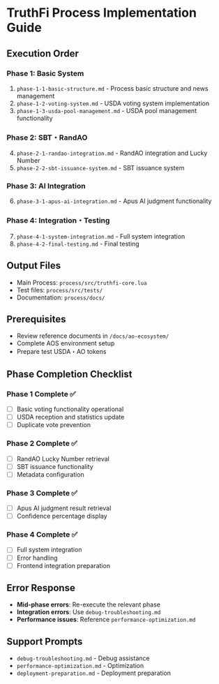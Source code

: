 # TruthFi Process Implementation Guide

## Execution Order

### Phase 1: Basic System

1. `phase-1-1-basic-structure.md` - Process basic structure and news management
2. `phase-1-2-voting-system.md` - USDA voting system implementation
3. `phase-1-3-usda-pool-management.md` - USDA pool management functionality

### Phase 2: SBT・RandAO

4. `phase-2-1-randao-integration.md` - RandAO integration and Lucky Number
5. `phase-2-2-sbt-issuance-system.md` - SBT issuance system

### Phase 3: AI Integration

6. `phase-3-1-apus-ai-integration.md` - Apus AI judgment functionality

### Phase 4: Integration・Testing

7. `phase-4-1-system-integration.md` - Full system integration
8. `phase-4-2-final-testing.md` - Final testing

## Output Files

- Main Process: `process/src/truthfi-core.lua`
- Test files: `process/src/tests/`
- Documentation: `process/docs/`

## Prerequisites

- Review reference documents in `/docs/ao-ecosystem/`
- Complete AOS environment setup
- Prepare test USDA・AO tokens

## Phase Completion Checklist

### Phase 1 Complete ✅

- [ ] Basic voting functionality operational
- [ ] USDA reception and statistics update
- [ ] Duplicate vote prevention

### Phase 2 Complete ✅

- [ ] RandAO Lucky Number retrieval
- [ ] SBT issuance functionality
- [ ] Metadata configuration

### Phase 3 Complete ✅

- [ ] Apus AI judgment result retrieval
- [ ] Confidence percentage display

### Phase 4 Complete ✅

- [ ] Full system integration
- [ ] Error handling
- [ ] Frontend integration preparation

## Error Response

- **Mid-phase errors**: Re-execute the relevant phase
- **Integration errors**: Use `debug-troubleshooting.md`
- **Performance issues**: Reference `performance-optimization.md`

## Support Prompts

- `debug-troubleshooting.md` - Debug assistance
- `performance-optimization.md` - Optimization
- `deployment-preparation.md` - Deployment preparation

